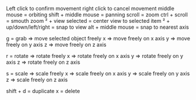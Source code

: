 Left click to confirm movement
right click to cancel movement
middle mouse = orbiting
shift + middle mouse = panning
scroll = zoom
ctrl + scroll = smouth zoom
² + view selected = center view to selected item
² + up/down/left/right = snap to view
alt + middle mouse = snap to nearest axis


g = grab => move selected object freely
    x => move freely on x axis
    y => move freely on y axis
    z => move freely on z axis

r = rotate => rotate freely
    x => rotate freely on x axis
    y => rotate freely on y axis
    z => rotate freely on z axis
    
s = scale => scale freely
    x => scale freely on x axis
    y => scale freely on y axis
    z => scale freely on z axis
    
shift + d = duplicate
x = delete
